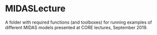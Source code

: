 # MIDASLecture
A folder with required functions (and toolboxes) for running examples of different MIDAS models presented at CORE lectures, September 2019.
